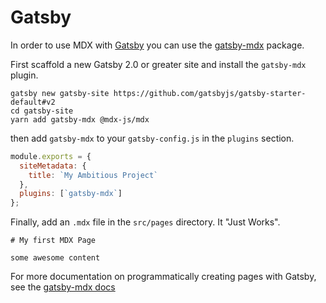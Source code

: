 # Gatsby

In order to use MDX with [Gatsby][gatsby] you can use the [gatsby-mdx][] package.

First scaffold a new Gatsby 2.0 or greater site and install the `gatsby-mdx` plugin.

```shell
gatsby new gatsby-site https://github.com/gatsbyjs/gatsby-starter-default#v2
cd gatsby-site
yarn add gatsby-mdx @mdx-js/mdx
```

then add `gatsby-mdx` to your `gatsby-config.js` in the `plugins` section.

```javascript
module.exports = {
  siteMetadata: {
    title: `My Ambitious Project`
  },
  plugins: [`gatsby-mdx`]
};
```

Finally, add an `.mdx` file in the `src/pages` directory. It "Just Works".

```
# My first MDX Page

some awesome content
```

For more documentation on programmatically creating pages with Gatsby, see the [gatsby-mdx docs][gatsby-mdx]

[gatsby]: https://gatsbyjs.org
[gatsby-mdx]: https://github.com/ChristopherBiscardi/gatsby-mdx
